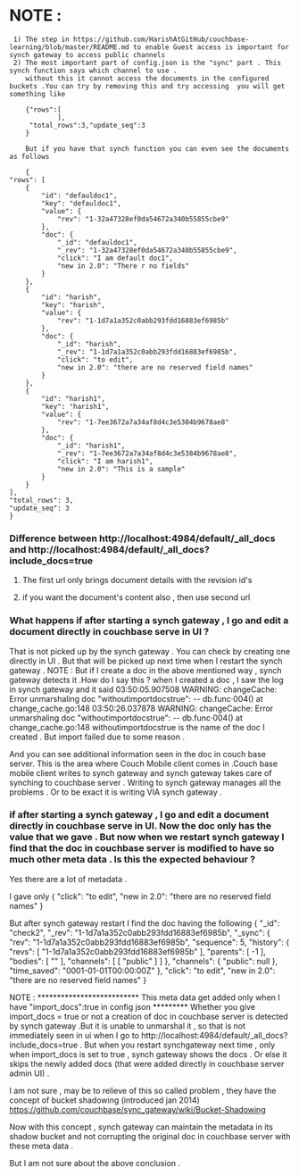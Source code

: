 NOTE :
======

     1) The step in https://github.com/HarishAtGitHub/couchbase-learning/blob/master/README.md to enable Guest access is important for synch gateway to access public channels 
     2) The most important part of config.json is the "sync" part . This synch function says which channel to use .
        without this it cannot access the documents in the configured buckets .You can try by removing this and try accessing  you will get something like 
        
        {"rows":[
                ],
         "total_rows":3,"update_seq":3
        }
        
        But if you have that synch function you can even see the documents as follows 
        
        {
    "rows": [
        {
            "id": "defauldoc1",
            "key": "defauldoc1",
            "value": {
                "rev": "1-32a47328ef0da54672a340b55855cbe9"
            },
            "doc": {
                "_id": "defauldoc1",
                "_rev": "1-32a47328ef0da54672a340b55855cbe9",
                "click": "I am default doc1",
                "new in 2.0": "There r no fields"
            }
        },
        {
            "id": "harish",
            "key": "harish",
            "value": {
                "rev": "1-1d7a1a352c0abb293fdd16883ef6985b"
            },
            "doc": {
                "_id": "harish",
                "_rev": "1-1d7a1a352c0abb293fdd16883ef6985b",
                "click": "to edit",
                "new in 2.0": "there are no reserved field names"
            }
        },
        {
            "id": "harish1",
            "key": "harish1",
            "value": {
                "rev": "1-7ee3672a7a34af8d4c3e5384b9678ae8"
            },
            "doc": {
                "_id": "harish1",
                "_rev": "1-7ee3672a7a34af8d4c3e5384b9678ae8",
                "click": "I am harish1",
                "new in 2.0": "This is a sample"
            }
        }
    ],
    "total_rows": 3,
    "update_seq": 3
    }
    
    
    
### Difference between http://localhost:4984/default/_all_docs and http://localhost:4984/default/_all_docs?include_docs=true


1) The first url only brings document details with the revision id's 

2) if you want the document's content also , then use second url 



### What happens if after starting a synch gateway , I go and edit a document directly in  couchbase serve in UI ?

That is not picked up by the synch gateway . You can check by creating one directly in UI . But that will be picked up next time when I restart the synch gateway .
NOTE : But if I create a doc in the above mentioned way , synch gateway detects it .How do I say this ?
when I created a doc , I saw the log in synch gateway and it said 
03:50:05.907508 WARNING: changeCache: Error unmarshaling doc "withoutimportdocstrue": <nil> -- db.func·004() at change_cache.go:148
03:50:26.037878 WARNING: changeCache: Error unmarshaling doc "withoutimportdocstrue": <nil> -- db.func·004() at change_cache.go:148
withoutimportdocstrue is the name of the doc I created . But import failed due to some reason .


And you can see additional information seen in the doc in couch base server.
This is the area where Couch Mobile client comes in .Couch base mobile client writes to synch gateway and synch gateway takes care of synching to couchbase server . Writing to synch gateway manages all the problems . Or to be exact it is writing VIA synch gateway .

### if after starting a synch gateway , I go and edit a document directly in  couchbase serve in UI. Now the doc only has the value that we gave . But now when we restart synch gateway I find that the doc in couchbase server is modified to have so much other meta data . Is this the expected behaviour ?

Yes there are a lot of metadata .

I gave only 
{
  "click": "to edit",
  "new in 2.0": "there are no reserved field names"
}

But after synch gateway restart I find the doc having the following 
{
  "_id": "check2",
  "_rev": "1-1d7a1a352c0abb293fdd16883ef6985b",
  "_sync": {
    "rev": "1-1d7a1a352c0abb293fdd16883ef6985b",
    "sequence": 5,
    "history": {
      "revs": [
        "1-1d7a1a352c0abb293fdd16883ef6985b"
      ],
      "parents": [
        -1
      ],
      "bodies": [
        ""
      ],
      "channels": [
        [
          "public"
        ]
      ]
    },
    "channels": {
      "public": null
    },
    "time_saved": "0001-01-01T00:00:00Z"
  },
  "click": "to edit",
  "new in 2.0": "there are no reserved field names"
}

NOTE : ************************** This meta data get added only when I have "import_docs":true in config json *********
Whether you give import_docs = true or not a creation of doc in couchbase server is detected by synch gateway .But it is unable to unmarshal it , so that is not immediately seen in ui when I go to http://localhost:4984/default/_all_docs?include_docs=true .
But when you restart synchgateway next time , only when import_docs is set to true , synch gateway shows the docs . Or else it skips the newly added docs (that were added directly in couchbase server admin UI) .

I am not sure , may be to relieve of this so called problem , they have the concept of bucket shadowing (introduced jan 2014)
https://github.com/couchbase/sync_gateway/wiki/Bucket-Shadowing

Now with this concept , synch gateway can maintain the metadata in its shadow bucket and not corrupting the original doc in couchbase server with these meta data .

But I am not sure about the above conclusion .

